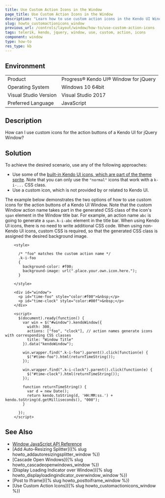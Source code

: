 ```yaml
---
title: Use Custom Action Icons in the Window
page_title: Use Custom Action Icons in the Window
description: "Learn how to use custom action icons in the Kendo UI Window."
slug: howto_customactionicons_window
previous_url: /controls/layout/window/how-to/use-custom-action-icons
tags: telerik, kendo, jquery, window, use, custom, action, icons
component: window
type: how-to
res_type: kb
---
```


## Environment

<table>
 <tr>
  <td>Product</td>
  <td>Progress® Kendo UI® Window for jQuery</td>
 </tr>
 <tr>
  <td>Operating System</td>
  <td>Windows 10 64bit</td>
 </tr>
 <tr>
  <td>Visual Studio Version</td>
  <td>Visual Studio 2017</td>
 </tr>
 <tr>
  <td>Preferred Language</td>
  <td>JavaScript</td>
 </tr>
</table>

## Description

How can I use custom icons for the action buttons of a Kendo UI for jQuery Window?

## Solution

To achieve the desired scenario, use any of the following approaches:

* Use some of the [built-in Kendo UI icons, which are part of the theme sprite](https://docs.telerik.com/kendo-ui/styles-and-layout/sass-themes/font-icons#list-of-font-icons). Note that you can only use the `"normal"` icons that work with a `k-i-...` CSS class.
* Use a custom icon, which is not provided by or related to Kendo UI.

The example below demonstrates the two options of how to use custom icons for the action buttons of a Kendo UI Window. Note that the custom Window action name takes part in the generated CSS class of the icon's `span` element in the Window title bar. For example, an action name `abc` is going to generate a `span.k-i-abc` element in the title bar. When using Kendo UI icons, there is no need to write additional CSS code. When using non-Kendo UI icons, custom CSS is required, so that the generated CSS class is assigned the desired background image.



```dojo
    <style>

      /* "foo" matches the custom action name */
      .k-i-foo
      {
      	background-color: #f00;
        background-image: url(".place.your.own.icon.here.");
      }

    </style>

    <div id="window">
      <p id="time-foo" style="color:#f00">&nbsp;</p>
      <p id="time-clock" style="color:#00f">&nbsp;</p>
    </div>

    <script>
      $(document).ready(function() {
        var win = $("#window").kendoWindow({
          width: 300,
          actions: ["foo", "clock"], // action names generate icons with corresponding CSS classes
          title: "Window Title"
        }).data("kendoWindow");

        win.wrapper.find(".k-i-foo").parent().click(function(e) {
          $("#time-foo").html(returnTimeString());
        });

        win.wrapper.find(".k-i-clock").parent().click(function(e) {
          $("#time-clock").html(returnTimeString());
        });

        function returnTimeString() {
          var d = new Date();
          return kendo.toString(d, 'HH:MM:ss.') + kendo.toString(d.getMilliseconds(), "000");
        }

      });
    </script>
```

## See Also

* [Window JavaScript API Reference](/api/javascript/ui/window)
* [Add Auto-Resizing Splitter]({% slug howto_addautoresizingsplitter_window %})
* [Cascade Open Windows]({% slug howto_cascadeopenwindows_window %})
* [Display Loading Indicator over Window]({% slug howto_displayloadingindicator_overwindow_window %})
* [Post to Iframe]({% slug howto_posttoiframe_window %})
* [Use Custom Action Icons]({% slug howto_customactionicons_window %})
